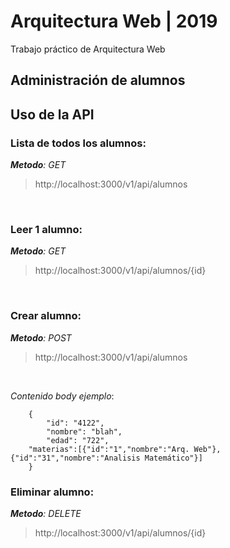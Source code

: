 # Arquitectura Web | 2019

Trabajo práctico de Arquitectura Web

## Administración de alumnos

## Uso de la API
### Lista de todos los alumnos: 

*__Metodo__: GET*
>http://localhost:3000/v1/api/alumnos  

<br>

### Leer 1 alumno:
*__Metodo__: GET*
>http://localhost:3000/v1/api/alumnos/{id}  

<br>

### Crear alumno:
*__Metodo__: POST*

>http://localhost:3000/v1/api/alumnos  

<br>

*Contenido body ejemplo*:

```
	{
    	"id": "4122",
    	"nombre": "blah",
    	"edad": "722",
	"materias":[{"id":"1","nombre":"Arq. Web"},{"id":"31","nombre":"Analisis Matemático"}]
	}
```

### Eliminar alumno:
*__Metodo__: DELETE*
>http://localhost:3000/v1/api/alumnos/{id}